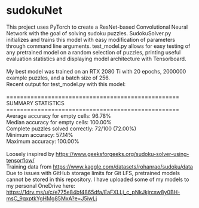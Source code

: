 # sudokuNet
This project uses PyTorch to create a ResNet-based Convolutional Neural Network with the goal of solving sudoku puzzles. SudokuSolver.py initializes and trains this model with easy modification of parameters through command line arguments. test_model.py allows for easy testing of any pretrained model on a random selection of puzzles, printing useful evaluation statistics and displaying model architecture with Tensorboard.\
\
My best model was trained on an RTX 2080 Ti with 20 epochs, 2000000 example puzzles, and a batch size of 256.\
Recent output for test_model.py with this model:\
\
\==================================================\
SUMMARY STATISTICS\
\==================================================\
Average accuracy for empty cells: 96.78%\
Median accuracy for empty cells: 100.00%\
Complete puzzles solved correctly: 72/100 (72.00%)\
Minimum accuracy: 57.14%\
Maximum accuracy: 100.00%\
\
Loosely inspired by https://www.geeksforgeeks.org/sudoku-solver-using-tensorflow/ \
Training data from https://www.kaggle.com/datasets/rohanrao/sudoku/data \
Due to issues with GitHub storage limits for Git LFS, pretrained models cannot be stored in this repository. I have uploaded some of my models to my personal OneDrive here: https://1drv.ms/u/c/e775e84bf4865dfa/EaFXLLj_c_pNkJkjrcsw8y0BH-msC_9qxptkYgHMg85MxA?e=J5iwLj